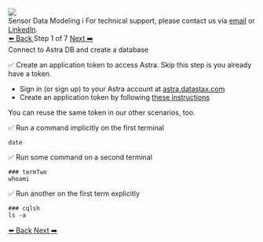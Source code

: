 <!-- TOP -->
<div class="top">
  <img src="https://datastax-academy.github.io/katapod-shared-assets/images/ds-academy-logo.svg" />
  <div class="scenario-title-section">
    <span class="scenario-title">Sensor Data Modeling</span>
    <span class="scenario-subtitle">ℹ️ For technical support, please contact us via <a href="mailto:aleksandr.volochnev@datastax.com">email</a> or <a href="https://dtsx.io/aleks">LinkedIn</a>.</span>
  </div>
</div>

<!-- NAVIGATION -->
<div id="navigation-top" class="navigation-top">
 <a href='command:katapod.loadPage?[{"step":"intro"}]' 
   class="btn btn-dark navigation-top-left">⬅️ Back
 </a>
<span class="step-count"> Step 1 of 7</span>
 <a href='command:katapod.loadPage?[{"step":"step2"}]' 
    class="btn btn-dark navigation-top-right">Next ➡️
  </a>
</div>

<!-- CONTENT -->

<div class="step-title">Connect to Astra DB and create a database</div>

✅ Create an application token to access Astra. Skip this step is you already have a token.

<ul>
  <li>Sign in (or sign up) to your Astra account at <a href="https://astra.datastax.com" target="_blank">astra.datastax.com</a></li>
  <li>Create an application token by following <a href="https://awesome-astra.github.io/docs/pages/astra/create-token/" target="_blank">these instructions</a></li>
</ul>

You can reuse the same token in our other scenarios, too.

✅ Run a command implicitly on the first terminal
```
date
```

✅ Run some command on a second terminal
```
### termTwo
whoami
```

✅ Run another on the first term explicitly
```
### cqlsh
ls -a
```

<!-- NAVIGATION -->
<div id="navigation-bottom" class="navigation-bottom">
 <a href='command:katapod.loadPage?[{"step":"intro"}]'
   class="btn btn-dark navigation-bottom-left">⬅️ Back
 </a>
 <a href='command:katapod.loadPage?[{"step":"step2"}]'
    class="btn btn-dark navigation-bottom-right">Next ➡️
  </a>
</div>

